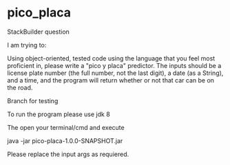 # pico_placa
StackBuilder question

I am trying to:

Using object-oriented, tested code using the language that you feel most proficient in, please write a "pico y placa" predictor. The inputs should be a license plate number (the full 
number, not the last digit), a date (as a String), and a time, and the program will return whether or not that car can be on the road.

Branch for testing

To run the program please use jdk 8

The open your terminal/cmd and execute

java -jar pico-placa-1.0.0-SNAPSHOT.jar <vehicleLicense> <date> <time>
  
Please replace the input args as requiered.
